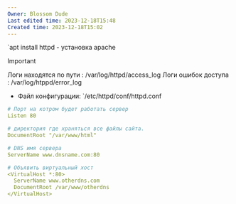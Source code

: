 ```yaml
---
Owner: Blossom Dude
Last edited time: 2023-12-18T15:48
Created time: 2023-12-18T15:02
---
```


`apt install httpd - установка apache

> [!important]  
> Логи находятся по пути : /var/log/httpd/access_log
> Логи ошибок доступа : /var/log/htppd/error_log  

  

- Файл конфигурации: `/etc/httpd/conf/httpd.conf

``` yaml
# Порт на котром будет работать сервер 
Listen 80

# директория где храняться все файлы сайта.
DocumentRoot "/var/www/html" 

# DNS имя сервера
ServerName www.dnsname.com:80 

# Объявить виртуальный хост
<VirtualHost *:80>
  ServerName www.otherdns.com
  DocumentRoot /var/www/otherdns
</VirtualHost>

```
